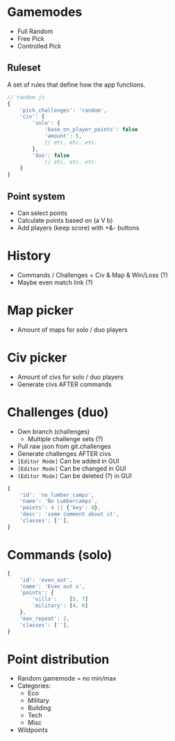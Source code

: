 # Gamemodes

- Full Random
- Free Pick
- Controlled Pick 

## Ruleset

A set of rules that define how the app functions.

```js
// random.js
{
    'pick_challenges': 'random',
    'civ': {
        'solo': {
            'base_on_player_points': false
            'amount': 5,
            // etc. etc. etc.
        },
        'duo': false
            // etc. etc. etc.
    }
}
```

## Point system

- Can select points
- Calculate points based on (a V b)
- Add players (keep score) with +&- buttons

# History

- Commands / Challenges + Civ & Map & Win/Loss (?)
- Maybe even match link (?)

# Map picker

- Amount of maps for solo / duo players

# Civ picker

- Amount of civs for solo / duo players
- Generate civs AFTER commands

# Challenges (duo)

- Own branch (challenges)
  - Multiple challenge sets (?)
- Pull raw json from git.challenges
- Generate challenges AFTER civs
- `[Editor Mode]` Can be added in GUI
- `[Editor Mode]` Can be changed in GUI
- `[Editor Mode]` Can be deleted (?) in GUI

```js
{
    'id': 'no_lumber_camps',
    'name': 'No Lumbercamps',
    'points': 4 || {'key': 0},
    'desc': 'some comment about it',
    'classes': [''],
}
```

# Commands (solo)

```js
{
    'id': 'even_out',
    'name': 'Even out x',
    'points': {
        'vills':    [5, 7]
        'military': [4, 6]
    },
    'max_repeat': 2,
    'classes': [''],
}
```

# Point distribution

- Random gamemode = no min/max
- Categories:
  - Eco
  - Military
  - Building
  - Tech
  - Misc
- Wildpoints
